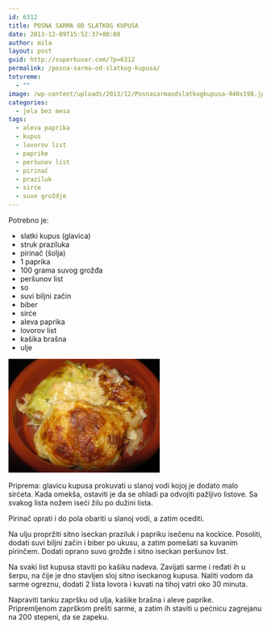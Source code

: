 ```yaml
---
id: 6312
title: POSNA SARMA OD SLATKOG KUPUSA
date: 2013-12-09T15:52:37+00:00
author: mila
layout: post
guid: http://superkuvar.com/?p=6312
permalink: /posna-sarma-od-slatkog-kupusa/
totvreme:
  - ""
image: /wp-content/uploads/2013/12/Posnasarmaodslatkogkupusa-940x198.jpg
categories:
  - jela bez mesa
tags:
  - aleva paprika
  - kupus
  - lovorov list
  - paprike
  - peršunov list
  - pirinač
  - praziluk
  - sirće
  - suvo groždje
---
```

Potrebno je:

  * slatki kupus (glavica)
  * struk praziluka
  * pirinač (šolja)
  * 1 paprika
  * 100 grama suvog grožđa
  * peršunov list
  * so
  * suvi biljni začin
  * biber
  * sirće
  * aleva paprika
  * lovorov list
  * kašika brašna
  * ulje

[<img class="alignnone size-medium wp-image-6313" src="/wp-content/uploads/2013/12/Posnasarmaodslatkogkupusa-300x225.jpg" alt="Posnasarmaodslatkogkupusa" width="300" height="225" />](/wp-content/uploads/2013/12/Posnasarmaodslatkogkupusa.jpg)

Priprema: glavicu kupusa prokuvati u slanoj vodi kojoj je dodato malo sirćeta. Kada omekša, ostaviti je da se ohladi pa odvojiti pažljivo listove. Sa svakog lista nožem iseći žilu po dužini lista.

Pirinač oprati i do pola obariti u slanoj vodi, a zatim ocediti.

Na ulju propržiti sitno iseckan praziluk i papriku isečenu na kockice. Posoliti, dodati suvi biljni začin i biber po ukusu, a zatim pomešati sa kuvanim pirinčem. Dodati oprano suvo grožđe i sitno iseckan peršunov list.

Na svaki list kupusa staviti po kašiku nadeva. Zavijati sarme i ređati ih u šerpu, na čije je dno stavljen sloj sitno iseckanog kupusa. Naliti vodom da sarme ogreznu, dodati 2 lista lovora i kuvati na tihoj vatri oko 30 minuta.

Napraviti tanku zapršku od ulja, kašike brašna i aleve paprike. Pripremljenom zaprškom preliti sarme, a zatim ih staviti u pećnicu zagrejanu na 200 stepeni, da se zapeku.